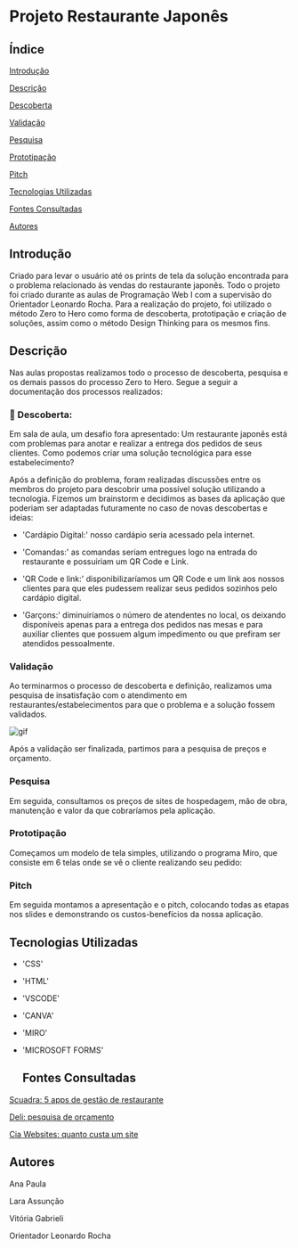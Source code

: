 # Projeto Restaurante Japonês
## Índice

[Introdução](https://github.com/vickieww/projeto_sushi#introdu%C3%A7%C3%A3o) 

[Descrição](https://github.com/vickieww/projeto_sushi#descri%C3%A7%C3%A3o) 

[Descoberta](https://github.com/vickieww/projeto_sushi#-descoberta) 

[Validação](https://github.com/vickieww/projeto_sushi#valida%C3%A7%C3%A3o) 

[Pesquisa](https://github.com/vickieww/projeto_sushi#pesquisa) 

[Prototipação](https://github.com/vickieww/projeto_sushi#prototipa%C3%A7%C3%A3o) 

[Pitch](https://github.com/vickieww/projeto_sushi#pitch) 

[Tecnologias Utilizadas](https://github.com/vickieww/projeto_sushi#tecnologias-utilizadas) 

[Fontes Consultadas](https://github.com/vickieww/projeto_sushi#fontes-consultadas) 

[Autores](https://github.com/vickieww/projeto_sushi#autores)


## Introdução 
Criado para levar o usuário até os prints de tela da solução encontrada para o problema relacionado às vendas do restaurante japonês. Todo o projeto foi criado durante as aulas de Programação Web I com a supervisão do Orientador Leonardo Rocha. Para a realização do projeto, foi utilizado o método Zero to Hero como forma de descoberta, prototipação e criação de soluções, assim como o método Design Thinking para os mesmos fins.

## Descrição  

Nas aulas propostas realizamos todo o processo de descoberta, pesquisa e os demais passos do processo Zero to Hero. Segue a seguir a documentação dos processos realizados:  



### 🎡 Descoberta:

Em sala de aula, um desafio fora apresentado: Um restaurante japonês está com problemas para anotar e realizar a entrega dos pedidos de seus clientes. Como podemos criar uma solução tecnológica para esse estabelecimento? 

Após a definição do problema, foram realizadas discussões entre os membros do projeto para descobrir uma possível solução utilizando a tecnologia. Fizemos um brainstorm e decidimos as bases da aplicação que poderiam ser adaptadas futuramente no caso de novas descobertas e ideias: 

- 'Cardápio Digital:' nosso cardápio seria acessado pela internet. 

- 'Comandas:' as comandas seriam entregues logo na entrada do restaurante e possuiriam um QR Code e Link. 

- 'QR Code e link:' disponibilizaríamos um QR Code e um link aos nossos clientes para que eles pudessem realizar seus pedidos sozinhos pelo cardápio digital. 

- 'Garçons:' diminuiríamos o número de atendentes no local, os deixando disponíveis apenas para a entrega dos pedidos nas mesas e para auxiliar clientes que possuem algum impedimento ou que prefiram ser atendidos pessoalmente. 

### Validação 

Ao terminarmos o processo de descoberta e definição, realizamos uma pesquisa de insatisfação com o atendimento em restaurantes/estabelecimentos para que o problema e a solução fossem validados. 

![gif](telaPesquisa.gif) 

Após a validação ser finalizada, partimos para a pesquisa de preços e orçamento. 

### Pesquisa 

Em seguida, consultamos os preços de sites de hospedagem, mão de obra, manutenção e valor da que cobraríamos pela aplicação. 

### Prototipação 

Começamos um modelo de tela simples, utilizando o programa Miro, que consiste em 6 telas onde se vê o cliente realizando seu pedido:  

### Pitch 

Em seguida montamos a apresentação e o pitch, colocando todas as etapas nos slides e demonstrando os custos-benefícios da nossa aplicação. 

## Tecnologias Utilizadas 

- 'CSS'
- 'HTML'
- 'VSCODE'
- 'CANVA'
- 'MIRO'
- 'MICROSOFT FORMS'

  ## Fontes Consultadas

[Scuadra: 5 apps de gestão de restaurante](https://www.scuadra.com.br/blog/5-apps-de-gestao-para-restaurante-que-voce-precisa-conhecer/) 

[Deli: pesquisa de orçamento](https://deli.com.br/pt-br/criar-uma-conta/?device=m&utm_term=programa%20para%20restaurante&utm_campaign=FUDO_BR_SEARCH_General&utm_source=adwords&utm_medium=ppc&hsa_acc=1925680188&hsa_cam=17567554209&hsa_grp=137872578853&hsa_ad=641670479464&hsa_src=g&hsa_tgt=kwd-306025781&hsa_kw=programa%20para%20restaurante&hsa_mt=b&hsa_net=adwords&hsa_ver=3&gad=1&gclid=CjwKCAjw3oqoBhAjEiwA_UaLttNTsC8ZMWB-9alEBS-FyByz6UEdi08_8OEy-KxjjZlX8RLMkkwP2hoC89IQAvD_BwE) 

[Cia Websites: quanto custa um site](https://www.ciawebsites.com.br/sites/quanto-custa-um-site/#:~:text=A%20cria%C3%A7%C3%A3o%20de%20um%20site,esses%20valores%20nos%20t%C3%B3picos%20anteriores.) 

## Autores 

Ana Paula 

Lara Assunção 

Vitória Gabrieli

Orientador Leonardo Rocha
